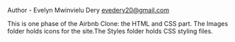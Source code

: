 Author - Evelyn Mwinvielu Dery evedery20@gmail.com

This is one phase of the Airbnb Clone: the HTML and CSS part. The Images folder holds icons for the site.The Styles folder holds CSS styling files.

